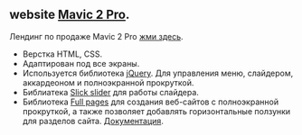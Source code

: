 ## website [Mavic 2 Pro](https://website-mavic-2-pro.vercel.app).

Лендинг по продаже Mavic 2 Pro [жми здесь](https://website-mavic-2-pro.vercel.app).

- Верстка HTML, CSS.
- Адаптирован под все экраны.
- Используется библиотека [jQuery](https://github.com/jquery/jquery). Для управления меню, слайдером, аккардеоном и полноэкранной прокруткой.
- Библиатека [Slick slider](https://kenwheeler.github.io/slick/) для работы слайдера.
- Библиотека [Full pages](https://alvarotrigo.com/fullPage/ru/) для создания веб-сайтов с полноэкранной прокруткой, а также позволяет добавлять горизонтальные ползунки для разделов сайта. [Документация](https://github.com/alvarotrigo/fullPage.js/tree/master/lang/russian#fullpagejs).
